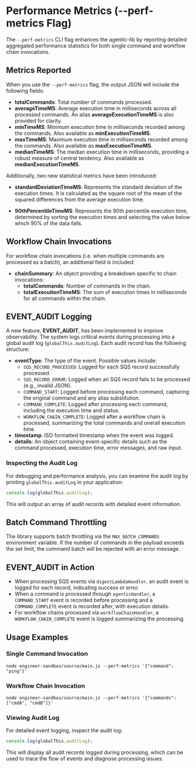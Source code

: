 # Performance Metrics (--perf-metrics Flag)

The `--perf-metrics` CLI flag enhances the agentic-lib by reporting detailed aggregated performance statistics for both single command and workflow chain invocations.

## Metrics Reported
When you use the `--perf-metrics` flag, the output JSON will include the following fields:

- **totalCommands**: Total number of commands processed.
- **averageTimeMS**: Average execution time in milliseconds across all processed commands. An alias **averageExecutionTimeMS** is also provided for clarity.
- **minTimeMS**: Minimum execution time in milliseconds recorded among the commands. Also available as **minExecutionTimeMS**.
- **maxTimeMS**: Maximum execution time in milliseconds recorded among the commands. Also available as **maxExecutionTimeMS**.
- **medianTimeMS**: The median execution time in milliseconds, providing a robust measure of central tendency. Also available as **medianExecutionTimeMS**.

Additionally, two new statistical metrics have been introduced:

- **standardDeviationTimeMS**: Represents the standard deviation of the execution times. It is calculated as the square root of the mean of the squared differences from the average execution time.

- **90thPercentileTimeMS**: Represents the 90th percentile execution time, determined by sorting the execution times and selecting the value below which 90% of the data falls.

## Workflow Chain Invocations
For workflow chain invocations (i.e. when multiple commands are processed as a batch), an additional field is included:

- **chainSummary**: An object providing a breakdown specific to chain invocations:
  - **totalCommands**: Number of commands in the chain.
  - **totalExecutionTimeMS**: The sum of execution times in milliseconds for all commands within the chain.

## EVENT_AUDIT Logging
A new feature, **EVENT_AUDIT**, has been implemented to improve observability. The system logs critical events during processing into a global audit log (`globalThis.auditLog`). Each audit record has the following structure:

- **eventType**: The type of the event. Possible values include:
  - `SQS_RECORD_PROCESSED`: Logged for each SQS record successfully processed.
  - `SQS_RECORD_ERROR`: Logged when an SQS record fails to be processed (e.g., invalid JSON).
  - `COMMAND_START`: Logged before processing each command, capturing the original command and any alias substitution.
  - `COMMAND_COMPLETE`: Logged after processing each command, including the execution time and status.
  - `WORKFLOW_CHAIN_COMPLETE`: Logged after a workflow chain is processed, summarizing the total commands and overall execution time.
- **timestamp**: ISO formatted timestamp when the event was logged.
- **details**: An object containing event-specific details such as the command processed, execution time, error messages, and raw input.

### Inspecting the Audit Log
For debugging and performance analysis, you can examine the audit log by printing `globalThis.auditLog` in your application:

```js
console.log(globalThis.auditLog);
```

This will output an array of audit records with detailed event information.

## Batch Command Throttling
The library supports batch throttling via the `MAX_BATCH_COMMANDS` environment variable. If the number of commands in the payload exceeds the set limit, the command batch will be rejected with an error message.

## EVENT_AUDIT in Action
- When processing SQS events via `digestLambdaHandler`, an audit event is logged for each record, indicating success or error.
- When a command is processed through `agenticHandler`, a `COMMAND_START` event is recorded before processing and a `COMMAND_COMPLETE` event is recorded after, with execution details.
- For workflow chains processed via `workflowChainHandler`, a `WORKFLOW_CHAIN_COMPLETE` event is logged summarizing the processing.

## Usage Examples

### Single Command Invocation
```
node engineer-sandbox/source/main.js --perf-metrics '{"command": "ping"}'
```

### Workflow Chain Invocation
```
node engineer-sandbox/source/main.js --perf-metrics '{"commands": ["cmdA", "cmdB"]}'
```

### Viewing Audit Log
For detailed event logging, inspect the audit log:

```js
console.log(globalThis.auditLog);
```

This will display all audit records logged during processing, which can be used to trace the flow of events and diagnose processing issues.
